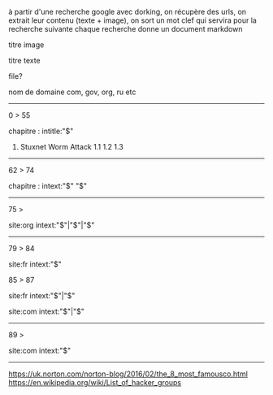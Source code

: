 
à partir d'une recherche google avec dorking, 
on récupère des urls, on extrait leur contenu (texte + image),
on sort un mot clef qui servira pour la recherche suivante
chaque recherche donne un document markdown

titre
image

titre
texte

file?

nom de domaine
com, gov, org, ru etc

--------------------

0 > 55

chapitre : intitle:"$"

1. Stuxnet Worm Attack
    1.1 
    1.2
    1.3

---------------------

62 > 74

chapitre : intext:"$" "$"

---------------------

75 > 

site:org intext:"$"|"$"|"$"

----------------------

79 > 84

site:fr intext:"$"

85 > 87

site:fr intext:"$"|"$"


site:com intext:"$"|"$"

----------------------

89 > 

site:com intext:"$"


-----------------------

https://uk.norton.com/norton-blog/2016/02/the_8_most_famousco.html
https://en.wikipedia.org/wiki/List_of_hacker_groups